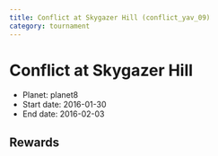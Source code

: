 ```yaml
---
title: Conflict at Skygazer Hill (conflict_yav_09)
category: tournament
---
```

# Conflict at Skygazer Hill

  * Planet: planet8
  * Start date: 2016-01-30
  * End date: 2016-02-03

## Rewards

